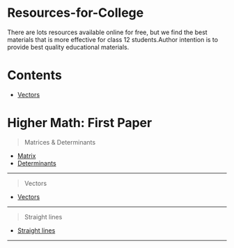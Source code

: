 # Resources-for-College


There are lots resources available online for free, but we find the best materials that is more effective for class 12 students.Author intention is to provide best quality educational materials.

# Contents

- [Vectors](#Vectors)





# Higher Math: First Paper

> Matrices & Determinants
* [Matrix](https://www.youtube.com/playlist?list=PL_A4M5IAkMafsNaawDfrQl6EhgdEiWVD6)
* [Determinants](https://www.youtube.com/playlist?list=PL_A4M5IAkMaex9aIhynPtk3ZO-xO_G2kJ)
***


> Vectors
* [Vectors](https://www.youtube.com/playlist?list=PL_A4M5IAkMaf3M7rSq9M4NmLACdYuCQ_7)

***

> Straight lines
* [Straight lines](https://www.youtube.com/playlist?list=PL_A4M5IAkMaf3M7rSq9M4NmLACdYuCQ_7)

***








